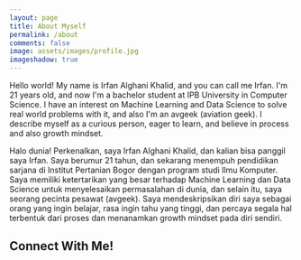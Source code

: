 ```yaml
---
layout: page
title: About Myself 
permalink: /about
comments: false
image: assets/images/profile.jpg
imageshadow: true
---
```


Hello world! My name is Irfan Alghani Khalid, and you can call me Irfan. I'm 21 years old, and now I'm a bachelor student at IPB University in Computer Science. I have an interest on Machine Learning and Data Science to solve real world problems with it, and also I'm an avgeek (aviation geek). I describe myself as a curious person, eager to learn, and believe in process and also growth mindset.

Halo dunia! Perkenalkan, saya Irfan Alghani Khalid, dan kalian bisa panggil saya Irfan. Saya berumur 21 tahun, dan sekarang menempuh pendidikan sarjana di Institut Pertanian Bogor dengan program studi Ilmu Komputer. Saya memiliki ketertarikan yang besar terhadap Machine Learning dan Data Science untuk menyelesaikan permasalahan di dunia, dan selain itu, saya seorang pecinta pesawat (avgeek). Saya mendeskripsikan diri saya sebagai orang yang ingin belajar, rasa ingin tahu yang tinggi, dan percaya segala hal terbentuk dari proses dan menanamkan growth mindset pada diri sendiri.

<div class="container">
	<div class="text-center center-block">
		<h2>Connect With Me!</h2>
		<br />
            <a href="https://www.facebook.com/alghaniirfan/" target="_blank"><i class="fa fa-facebook-square fa-3x"></i></a>
            <a href="https://twitter.com/MixtureModels" target="_blank"><i class="fa fa-twitter-square fa-3x"></i></a>
            <a href="https://www.linkedin.com/in/alghaniirfan/" target="_blank"><i class="fa fa-linkedin-square fa-3x social"></i></a>
            <a href="mailto:irfanalghani11@gmail.com" target="_blank"><i class="fa fa-envelope-square fa-3x social"></i></a>
	</div>
</div>

